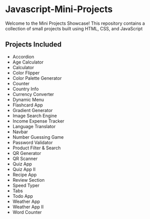 # Javascript-Mini-Projects

Welcome to the Mini Projects Showcase! This repository contains a collection of small projects built using HTML, CSS, and JavaScript

## Projects Included

- Accordion
- Age Calculator
- Calculator
- Color Flipper
- Color Palette Generator
- Counter
- Country Info
- Currency Converter
- Dynamic Menu
- Flashcard App
- Gradient Generator
- Image Search Engine
- Income Expense Tracker
- Language Translator
- Navbar
- Number Guessing Game
- Password Validator
- Product Filter & Search
- QR Generator
- QR Scanner
- Quiz App
- Quiz App II
- Recipe App
- Review Section
- Speed Typer
- Tabs
- Todo App
- Weather App
- Weather App II
- Word Counter
